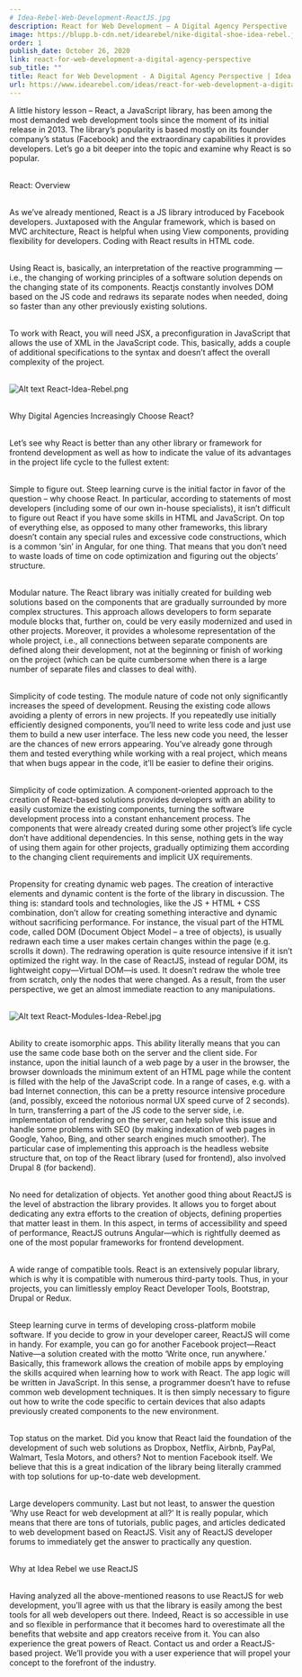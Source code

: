 ```yaml
---
# Idea-Rebel-Web-Development-ReactJS.jpg
description: React for Web Development – A Digital Agency Perspective
image: https://blupp.b-cdn.net/idearebel/nike-digital-shoe-idea-rebel.jpeg?quality=80&width=800
order: 1
publish_date: October 26, 2020
link: react-for-web-development-a-digital-agency-perspective
sub_title: ""
title: React for Web Development - A Digital Agency Perspective | Idea Rebel
url: https://www.idearebel.com/ideas/react-for-web-development-a-digital-agency-perspective/
---
```

A little history lesson – React, a JavaScript library, has been among the most demanded web development tools since the moment of its initial release in 2013. The library’s popularity is based mostly on its founder company’s status (Facebook) and the extraordinary capabilities it provides developers. Let’s go a bit deeper into the topic and examine why React is so popular.

\
React: Overview

\
As we’ve already mentioned, React is a JS library introduced by Facebook developers. Juxtaposed with the Angular framework, which is based on MVC architecture, React is helpful when using View components, providing flexibility for developers. Coding with React results in HTML code.

\
Using React is, basically, an interpretation of the reactive programming — i.e., the changing of working principles of a software solution depends on the changing state of its components. Reactjs constantly involves DOM based on the JS code and redraws its separate nodes when needed, doing so faster than any other previously existing solutions.

\
To work with React, you will need JSX, a preconfiguration in JavaScript that allows the use of XML in the JavaScript code. This, basically, adds a couple of additional specifications to the syntax and doesn’t affect the overall complexity of the project.

\
![Alt text](https://blupp.b-cdn.net/idearebel/nike-digital-shoe-idea-rebel.jpeg?quality=80&width=800?quality=80&width=800 "a title")
React-Idea-Rebel.png

\
Why Digital Agencies Increasingly Choose React?

\
Let’s see why React is better than any other library or framework for frontend development as well as how to indicate the value of its advantages in the project life cycle to the fullest extent:

\
Simple to figure out. Steep learning curve is the initial factor in favor of the question – why choose React. In particular, according to statements of most developers (including some of our own in-house specialists), it isn’t difficult to figure out React if you have some skills in HTML and JavaScript. On top of everything else, as opposed to many other frameworks, this library doesn’t contain any special rules and excessive code constructions, which is a common ‘sin’ in Angular, for one thing. That means that you don’t need to waste loads of time on code optimization and figuring out the objects’ structure.

\
Modular nature. The React library was initially created for building web solutions based on the components that are gradually surrounded by more complex structures. This approach allows developers to form separate module blocks that, further on, could be very easily modernized and used in other projects. Moreover, it provides a wholesome representation of the whole project, i.e., all connections between separate components are defined along their development, not at the beginning or finish of working on the project (which can be quite cumbersome when there is a large number of separate files and classes to deal with).

\
Simplicity of code testing. The module nature of code not only significantly increases the speed of development. Reusing the existing code allows avoiding a plenty of errors in new projects. If you repeatedly use initially efficiently designed components, you’ll need to write less code and just use them to build a new user interface. The less new code you need, the lesser are the chances of new errors appearing. You’ve already gone through them and tested everything while working with a real project, which means that when bugs appear in the code, it’ll be easier to define their origins.

\
Simplicity of code optimization. A component-oriented approach to the creation of React-based solutions provides developers with an ability to easily customize the existing components, turning the software development process into a constant enhancement process. The components that were already created during some other project’s life cycle don’t have additional dependencies. In this sense, nothing gets in the way of using them again for other projects, gradually optimizing them according to the changing client requirements and implicit UX requirements.

\
Propensity for creating dynamic web pages. The creation of interactive elements and dynamic content is the forte of the library in discussion. The thing is: standard tools and technologies, like the JS + HTML + CSS combination, don’t allow for creating something interactive and dynamic without sacrificing performance. For instance, the visual part of the HTML code, called DOM (Document Object Model – a tree of objects), is usually redrawn each time a user makes certain changes within the page (e.g. scrolls it down). The redrawing operation is quite resource intensive if it isn’t optimized the right way. In the case of ReactJS, instead of regular DOM, its lightweight copy—Virtual DOM—is used. It doesn’t redraw the whole tree from scratch, only the nodes that were changed. As a result, from the user perspective, we get an almost immediate reaction to any manipulations.

\
![Alt text](https://blupp.b-cdn.net/idearebel/nike-digital-shoe-idea-rebel.jpeg?quality=80&width=800?quality=80&width=800 "a title")
React-Modules-Idea-Rebel.jpg

\
Ability to create isomorphic apps. This ability literally means that you can use the same code base both on the server and the client side. For instance, upon the initial launch of a web page by a user in the browser, the browser downloads the minimum extent of an HTML page while the content is filled with the help of the JavaScript code. In a range of cases, e.g. with a bad Internet connection, this can be a pretty resource intensive procedure (and, possibly, exceed the notorious normal UX speed curve of 2 seconds). In turn, transferring a part of the JS code to the server side, i.e. implementation of rendering on the server, can help solve this issue and handle some problems with SEO (by making indexation of web pages in Google, Yahoo, Bing, and other search engines much smoother). The particular case of implementing this approach is the headless website structure that, on top of the React library (used for frontend), also involved Drupal 8 (for backend).

\
No need for detalization of objects. Yet another good thing about ReactJS is the level of abstraction the library provides. It allows you to forget about dedicating any extra efforts to the creation of objects, defining properties that matter least in them. In this aspect, in terms of accessibility and speed of performance, ReactJS outruns Angular—which is rightfully deemed as one of the most popular frameworks for frontend development.

\
A wide range of compatible tools. React is an extensively popular library, which is why it is compatible with numerous third-party tools. Thus, in your projects, you can limitlessly employ React Developer Tools, Bootstrap, Drupal or Redux.

\
Steep learning curve in terms of developing cross-platform mobile software. If you decide to grow in your developer career, ReactJS will come in handy. For example, you can go for another Facebook project—React Native—a solution created with the motto ‘Write once, run anywhere.’ Basically, this framework allows the creation of mobile apps by employing the skills acquired when learning how to work with React. The app logic will be written in JavaScript. In this sense, a programmer doesn’t have to refuse common web development techniques. It is then simply necessary to figure out how to write the code specific to certain devices that also adapts previously created components to the new environment.

\
Top status on the market. Did you know that React laid the foundation of the development of such web solutions as Dropbox, Netflix, Airbnb, PayPal, Walmart, Tesla Motors, and others? Not to mention Facebook itself. We believe that this is a great indication of the library being literally crammed with top solutions for up-to-date web development.

\
Large developers community. Last but not least, to answer the question ‘Why use React for web development at all?’ It is really popular, which means that there are tons of tutorials, public pages, and articles dedicated to web development based on ReactJS. Visit any of ReactJS developer forums to immediately get the answer to practically any question.

\
Why at Idea Rebel we use ReactJS

\
Having analyzed all the above-mentioned reasons to use ReactJS for web development, you’ll agree with us that the library is easily among the best tools for all web developers out there. Indeed, React is so accessible in use and so flexible in performance that it becomes hard to overestimate all the benefits that website and app creators receive from it. You can also experience the great powers of React. Contact us and order a ReactJS-based project. We’ll provide you with a user experience that will propel your concept to the forefront of the industry.
